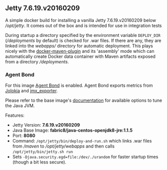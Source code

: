 ## Jetty 7.6.19.v20160209

A simple docker build for installing a vanilla Jetty 7.6.19.v20160209 below */opt/jetty*. It comes out of the box and is intended for use in integration tests

During startup a directory specified by the environment variable `DEPLOY_DIR` (*/deployments* by default) is checked for .war files. If there are any, they are linked into the *webapps/* directory for automatic deployment. This plays nicely with the [docker-maven-plugin](https://github.com/fabric8io/docker-maven-plugin/) and its 'assembly' mode which can automatically create Docker data container with Maven artifacts exposed from a directory */deployments*.

### Agent Bond

For this image [Agent Bond](https://github.com/fabric8io/agent-bond) is enabled. Agent Bond exports metrics from [Jolokia](http://www.jolokia.org) and [jmx_exporter](https://github.com/prometheus/jmx_exporter).

Please refer to the base image's [documentation](https://github.com/fabric8io-images/java/tree/master/images/centos/openjdk8/jre) for available options to tune the Java JVM.

Features:

* Jetty Version: **7.6.19.v20160209**
* Java Base Image: **fabric8/java-centos-openjdk8-jre:1.1.5**
* Port: **8080**
* Command: `/opt/jetty/bin/deploy-and-run.sh` which links .war files from */maven* to */opt/jetty/webapps* and then calls `/opt/jetty/bin/jetty.sh run`
* Sets `-Djava.security.egd=file:/dev/./urandom` for faster startup times (though a bit less secure).
